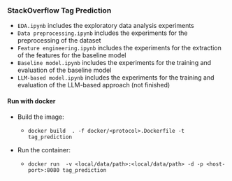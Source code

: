 ### StackOverflow Tag Prediction

- `EDA.ipynb` includes the exploratory data analysis experiments
- `Data preprocessing.ipynb` includes the experiments for the preprocessing of the dataset
- `Feature engineering.ipynb` includes the experiments for the extraction of the features for the baseline model
- `Baseline model.ipynb` includes the experiments for the training and evaluation of the baseline model
- `LLM-based model.ipynb` includes the experiments for the training and evaluation of the LLM-based approach (not finished)

#### Run with docker

* Build the image:
    * `docker build  . -f docker/<protocol>.Dockerfile -t tag_prediction`
      
* Run the container: 
    * `docker run  -v <local/data/path>:<local/data/path> -d -p <host-port>:8080 tag_prediction`
    
